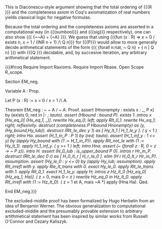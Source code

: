 This is Diaconescu-style argument showing that the total ordering of {{{R }}} and the completeness axiom in Coq's axiomatization of real numbers yields classical logic for negative formulas.

Because the total ordering and the completeness axioms are asserted in a computational way (in {{{sumbool}}} and {{{sig}}} respectively), one can also show {{{ {~~A} + {~A} }}}. We guess that using {{{fun (x : R) => x = 0 \/ exists n, x = 1 / (INR n + 1) /\ Q n}}} for {{{P}}} would allow to more generally decide arithmetical statements of the form {{{ {forall n:nat, ~ Q n} + { n | Q n} }}} with {{{Q }}} decidable, and, by succesive iteration, any arbitrary arithmetical statement.

{{{#!coq
Require Import Raxioms.
Require Import Rbase.
Open Scope R_scope.

Section EM_neg.

Variable A : Prop.

Let P (x : R) := x = 0 \/ x = 1 /\ A.

Theorem EM_neg : ~ ~ A \/ ~ A.
Proof.
assert (Hnonempty : exists x : _, P x) by (exists 0; red in |- *; tauto).
assert (Hbound : bound P).
  exists 1. intros x [Hx_eq_0| (Hx_eq_1, _)].
  rewrite Hx_eq_0; left; apply Rlt_0_1.
  rewrite Hx_eq_1; right; reflexivity.
destruct (completeness P Hbound Hnonempty) as (y,(Hy_bound,Hy_lub)).
destruct (Rlt_le_dec y 1) as [ Hy_lt_1 | H_1_le_y ].
(* y < 1 *)
right; intro Ha.
  assert (H_1_in_P : P 1) by (red; tauto).
  assert (H_1_inf_y : 1 <= y) by (apply Hy_bound with (1 := H_1_in_P)).
  apply Rlt_not_le with (1 := Hy_lt_1).
  apply H_1_inf_y.
(* y >= 1 *)
left; intro Hna.
assert (~ (forall z : R, 0 < z -> ~ P z)).
  intro H.
  assert (H_0_lub : is_upper_bound P 0).
    intros r Hr_in_P.
    destruct (Rlt_le_dec 0 r) as [ H_0_lt_r | H_r_le_0 ].
      elim (H r H_0_lt_r Hr_in_P).
      assumption.
  assert (Hy_le_0 : y <= 0) by (apply Hy_lub; assumption).
  apply Rlt_irrefl with y.
  apply Rle_lt_trans with 0.
    exact Hy_le_0.
  apply Rlt_le_trans with 1.
  apply Rlt_0_1.
  exact H_1_le_y.
apply H; intros z Hz_lt_0 [Hz_eq_0| (Hz_eq_1, Ha)].
  (* z = 0, mais 0 < z *)
  rewrite Hz_eq_0 in Hz_lt_0.
  apply Rlt_irrefl with (1 := Hz_lt_0).
  (* z = 1 et A, mais ~A *)
  apply (Hna Ha).
Qed.

End EM_neg.}}}

The excluded-middle proof has been formalized by Hugo Herbelin from an idea of Benjamin Werner. The obvious generalization to computational excluded-middle and the presumably provable extension to arbitrary artithmetical statement has been inspired by similar works from Russell O'Connor and Cezary Kaliszyk.
